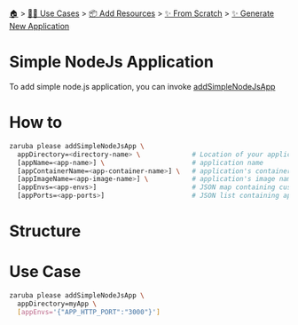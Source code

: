 <!--startTocHeader-->
[🏠](../../../../README.md) > [👷🏽 Use Cases](../../../README.md) > [📦 Add Resources](../../README.md) > [✨ From Scratch](../README.md) > [✨ Generate New Application](README.md)
# Simple NodeJs Application
<!--endTocHeader-->

To add simple node.js application, you can invoke [addSimpleNodeJsApp](../../core-tasks/addSimpleNodeJsApp)


# How to

```bash
zaruba please addSimpleNodeJsApp \
  appDirectory=<directory-name> \             # Location of your application. Must be provided
  [appName=<app-name>] \                      # application name
  [appContainerName=<app-container-name>] \   # application's container name
  [appImageName=<app-image-name>] \           # application's image name
  [appEnvs=<app-envs>]                        # JSON map containing custom environments
  [appPorts=<app-ports>]                      # JSON list containing application's ports
```

# Structure

# Use Case

```bash
zaruba please addSimpleNodeJsApp \
  appDirectory=myApp \
  [appEnvs='{"APP_HTTP_PORT":"3000"}']
```

<!--startTocSubtopic-->

<!--endTocSubtopic-->